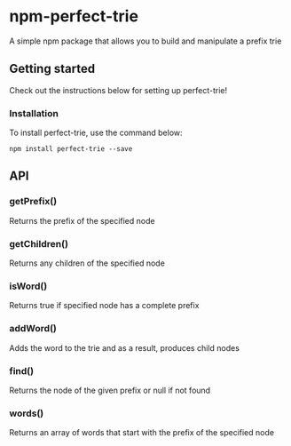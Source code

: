 # npm-perfect-trie

A simple npm package that allows you to build and manipulate a prefix trie

## Getting started

Check out the instructions below for setting up perfect-trie!

### Installation

To install perfect-trie, use the command below:

```
npm install perfect-trie --save
```

## API
### getPrefix()
Returns the prefix of the specified node

### getChildren()
Returns any children of the specified node

### isWord()
Returns true if specified node has a complete prefix

### addWord()
Adds the word to the trie and as a result, produces child nodes

### find()
Returns the node of the given prefix or null if not found

### words()
Returns an array of words that start with the prefix of the specified node